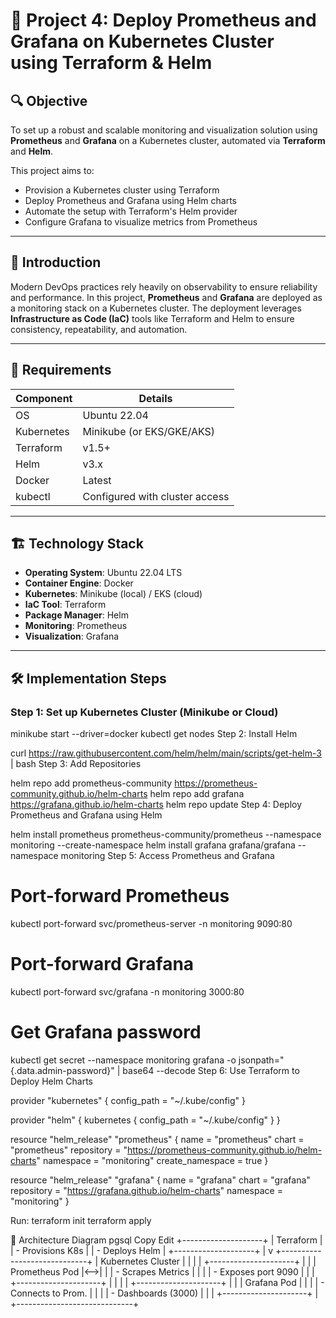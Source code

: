 # 🚀 Project 4: Deploy Prometheus and Grafana on Kubernetes Cluster using Terraform & Helm

## 🔍 Objective
To set up a robust and scalable monitoring and visualization solution using **Prometheus** and **Grafana** on a Kubernetes cluster, automated via **Terraform** and **Helm**.

This project aims to:
- Provision a Kubernetes cluster using Terraform
- Deploy Prometheus and Grafana using Helm charts
- Automate the setup with Terraform's Helm provider
- Configure Grafana to visualize metrics from Prometheus

---

## 📘 Introduction
Modern DevOps practices rely heavily on observability to ensure reliability and performance. In this project, **Prometheus** and **Grafana** are deployed as a monitoring stack on a Kubernetes cluster. The deployment leverages **Infrastructure as Code (IaC)** tools like Terraform and Helm to ensure consistency, repeatability, and automation.

---

## 🧰 Requirements

| Component              | Details                             |
|------------------------|-------------------------------------|
| OS                     | Ubuntu 22.04                        |
| Kubernetes             | Minikube (or EKS/GKE/AKS)           |
| Terraform              | v1.5+                               |
| Helm                   | v3.x                                |
| Docker                 | Latest                              |
| kubectl                | Configured with cluster access      |

---

## 🏗️ Technology Stack

- **Operating System**: Ubuntu 22.04 LTS  
- **Container Engine**: Docker  
- **Kubernetes**: Minikube (local) / EKS (cloud)  
- **IaC Tool**: Terraform  
- **Package Manager**: Helm  
- **Monitoring**: Prometheus  
- **Visualization**: Grafana  

---

## 🛠️ Implementation Steps

### Step 1: Set up Kubernetes Cluster (Minikube or Cloud)

minikube start --driver=docker
kubectl get nodes
Step 2: Install Helm

curl https://raw.githubusercontent.com/helm/helm/main/scripts/get-helm-3 | bash
Step 3: Add Repositories

helm repo add prometheus-community https://prometheus-community.github.io/helm-charts
helm repo add grafana https://grafana.github.io/helm-charts
helm repo update
Step 4: Deploy Prometheus and Grafana using Helm

helm install prometheus prometheus-community/prometheus --namespace monitoring --create-namespace
helm install grafana grafana/grafana --namespace monitoring
Step 5: Access Prometheus and Grafana

# Port-forward Prometheus
kubectl port-forward svc/prometheus-server -n monitoring 9090:80

# Port-forward Grafana
kubectl port-forward svc/grafana -n monitoring 3000:80

# Get Grafana password
kubectl get secret --namespace monitoring grafana -o jsonpath="{.data.admin-password}" | base64 --decode
Step 6: Use Terraform to Deploy Helm Charts

provider "kubernetes" {
  config_path = "~/.kube/config"
}

provider "helm" {
  kubernetes {
    config_path = "~/.kube/config"
  }
}

resource "helm_release" "prometheus" {
  name       = "prometheus"
  chart      = "prometheus"
  repository = "https://prometheus-community.github.io/helm-charts"
  namespace  = "monitoring"
  create_namespace = true
}

resource "helm_release" "grafana" {
  name       = "grafana"
  chart      = "grafana"
  repository = "https://grafana.github.io/helm-charts"
  namespace  = "monitoring"
}

Run:
terraform init
terraform apply


🧱 Architecture Diagram
pgsql
Copy
Edit
+--------------------+
|    Terraform       |
|  - Provisions K8s  |
|  - Deploys Helm    |
+--------------------+
         |
         v
+-----------------------------+
|     Kubernetes Cluster      |
|                             |
|  +---------------------+    |
|  | Prometheus Pod      |<-->|
|  | - Scrapes Metrics   |    |
|  | - Exposes port 9090 |    |
|  +---------------------+    |
|                             |
|  +---------------------+    |
|  | Grafana Pod         |    |
|  | - Connects to Prom. |    |
|  | - Dashboards (3000) |    |
|  +---------------------+    |
+-----------------------------+

